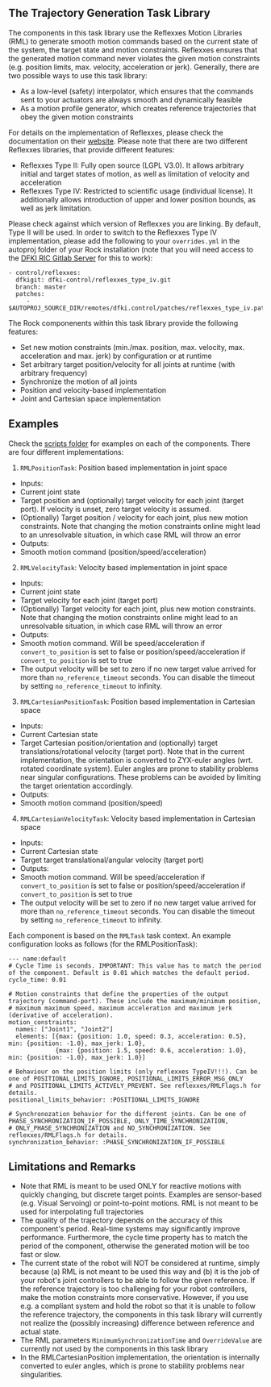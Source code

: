 ## The Trajectory Generation Task Library

The components in this task library use the Reflexxes Motion Libraries (RML) to generate smooth motion commands based on the current state of the system, the target state and motion constraints. Reflexxes ensures that the generated motion command never violates the given motion constraints (e.g. position limits, max. velocity, acceleration or jerk). Generally, there are two possible ways to use this task library:

* As a low-level (safety) interpolator, which ensures that the commands sent to your actuators are always smooth and dynamically feasible
* As a motion profile generator, which creates reference trajectories that obey the given motion constraints

For details on the implementation of Reflexxes, please check the documentation on their [website](http://www.reflexxes.ws/). Please note that there are two different Reflexxes libraries, that provide different features:

* Reflexxes Type II: Fully open source (LGPL V3.0). It allows arbitrary initial and target states of motion, as well as limitation of velocity and acceleration
* Reflexxes Type IV: Restricted to scientific usage (individual license). It additionally allows introduction of upper and lower position bounds, as well as jerk limitation.

Please check against which version of Reflexxes you are linking. By default, Type II will be used. In order to switch to the Reflexxes Type IV implementation, please add the following to your `overrides.yml` in the autoproj folder of your Rock installation (note that you will need access to the [DFKI RIC Gitlab Server](https://git.hb.dfki.de) for this to work):

  ```
  - control/reflexxes:
    dfkigit: dfki-control/reflexxes_type_iv.git
    branch: master
    patches:
       -  $AUTOPROJ_SOURCE_DIR/remotes/dfki.control/patches/reflexxes_type_iv.patch
  ```

The Rock componenents within this task library provide the following features:

* Set new motion constraints (min./max. position, max. velocity, max. acceleration and max. jerk) by configuration or at runtime
* Set arbitrary target position/velocity for all joints at runtime (with arbitrary frequency)
* Synchronize the motion of all joints
* Position and velocity-based implementation
* Joint and Cartesian space implementation

## Examples

Check the [scripts folder](https://github.com/rock-control/control-orogen-trajectory_generation/tree/master/scripts) for examples on each of the components. There are four different implementations:
1. `RMLPositionTask`: Position based implementation in joint space
 * Inputs:
  * Current joint state
  * Target position and (optionally) target velocity for each joint (target port). If velocity is unset, zero target velocity is assumed.
  * (Optionally) Target position / velocity for each joint, plus new motion constraints. Note that changing the motion constraints online might lead to an unresolvable situation, in which case RML will throw an error
 * Outputs:
  * Smooth motion command (position/speed/acceleration)

2. `RMLVelocityTask`: Velocity based implementation in joint space
 * Inputs:
  * Current joint state
  * Target velocity for each joint (target port)
  * (Optionally) Target velocity for each joint, plus new motion constraints. Note that changing the motion constraints online might lead to an unresolvable situation, in which case RML will throw an error
 * Outputs:
  * Smooth motion command. Will be speed/acceleration if `convert_to_position` is set to false or position/speed/acceleration if `convert_to_position` is set to true
  * The output velocity will be set to zero if no new target value arrived for more than `no_reference_timeout` seconds. You can disable the timeout by setting `no_reference_timeout` to infinity.

3. `RMLCartesianPositionTask`: Position based implementation in Cartesian space
 * Inputs:
  * Current Cartesian state
  * Target Cartesian position/orientation and (optionally) target translations/rotational velocity (target port). Note that in the current implementation, the orientation is converted to ZYX-euler angles (wrt. rotated coordinate system). Euler angles are prone to stability problems near singular configurations. These problems can be avoided by limiting the target orientation accordingly.
 * Outputs:
  * Smooth motion command (position/speed)

4. `RMLCartesianVelocityTask`: Velocity based implementation in Cartesian space
 * Inputs:
  * Current Cartesian state
  * Target target translational/angular velocity (target port)
 * Outputs:
  * Smooth motion command. Will be speed/acceleration if `convert_to_position` is set to false or position/speed/acceleration if `convert_to_position` is set to true
  * The output velocity will be set to zero if no new target value arrived for more than `no_reference_timeout` seconds. You can disable the timeout by setting `no_reference_timeout` to infinity.

Each component is based on the `RMLTask` task context. An example configuration looks as follows (for the RMLPositionTask):

  ```
  --- name:default
  # Cycle Time is seconds. IMPORTANT: This value has to match the period of the component. Default is 0.01 which matches the default period.
  cycle_time: 0.01

  # Motion constraints that define the properties of the output trajectory (command-port). These include the maximum/minimum position,
  # maximum maximum speed, maximum acceleration and maximum jerk (derivative of acceleration).
  motion_constraints:
    names: ["Joint1", "Joint2"]
    elements: [{max: {position: 1.0, speed: 0.3, acceleration: 0.5}, min: {position: -1.0}, max_jerk: 1.0},
               {max: {position: 1.5, speed: 0.6, acceleration: 1.0}, min: {position: -1.0}, max_jerk: 1.0}]

  # Behaviour on the position limits (only reflexxes TypeIV!!!). Can be one of POSITIONAL_LIMITS_IGNORE, POSITIONAL_LIMITS_ERROR_MSG_ONLY
  # and POSITIONAL_LIMITS_ACTIVELY_PREVENT. See reflexxes/RMLFlags.h for details.
  positional_limits_behavior: :POSITIONAL_LIMITS_IGNORE

  # Synchronozation behavior for the different joints. Can be one of PHASE_SYNCHRONIZATION_IF_POSSIBLE, ONLY_TIME_SYNCHRONIZATION,
  # ONLY_PHASE_SYNCHRONIZATION and NO_SYNCHRONIZATION. See reflexxes/RMLFlags.h for details.
  synchronization_behavior: :PHASE_SYNCHRONIZATION_IF_POSSIBLE

  ```

## Limitations and Remarks

* Note that RML is meant to be used ONLY for reactive motions with quickly changing, but discrete target points. Examples are sensor-based (e.g. Visual Servoing) or point-to-point motions. RML is not meant to be used for interpolating full trajectories
* The quality of the trajectory depends on the accuracy of this component's period. Real-time systems may significantly improve performance. Furthermore, the cycle time property has to match the period of the component, otherwise the generated motion will be too fast or slow.
* The current state of the robot will NOT be considered at runtime, simply because (a) RML is not meant to be used this way and (b) it is the job of your robot's joint controllers to be able to follow the given reference. If the reference trajectory is too challenging for your robot controllers, make the motion constraints more conservative. However, if you use e.g. a compliant system and hold the robot so that it is unable to follow the reference trajectory, the components in this task library will currently not realize the (possibly increasing) difference between reference and actual state.
* The RML parameters `MinimumSynchronizationTime` and `OverrideValue` are currently not used by the components in this task library
* In the RMLCartesianPosition implementation, the orientation is internally converted to euler angles, which is prone to stability problems near singularities. 
